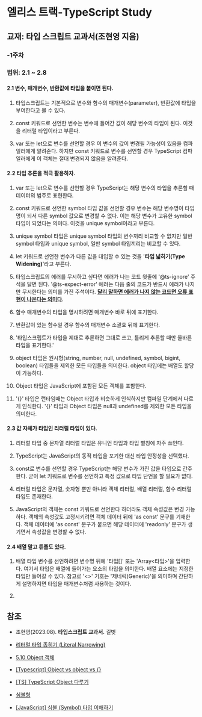 # 엘리스 트랙-TypeScript Study

## 교재: 타입 스크립트 교과서(조현영 지음)
### -1주차

### 범위: 2.1 ~ 2.8

#### 2.1 변수, 매개변수, 반환값에 타입을 붙이면 된다.

1. 타입스크립트는 기본적으로 변수와 함수의 매개변수(parameter), 반환값에 타입을 부여한다고 볼 수 있다. 

2. const 키워드로 선언한 변수는 변수에 들어간 값이 해당 변수의 타입이 된다. 이것을 리터럴 타입이라고 부른다.

3. var 또는 let으로 변수를 선언할 경우 이 변수의 값이 변경될 가능성이 있음을 컴파일러에게 알려준다. 하지만 const 키워드로 변수를 선언할 경우  TypeScript 컴파일러에게 이 객체는 절대 변경되지 않음을 알려준다.

#### 2.2 타입 추론을 적극 활용하자.

1. var 또는 let으로 변수를 선언할 경우 TypeScript는 해당 변수의 타입을 추론할 때 데이터의 범주로 표현한다.

2. const 키워드로 선언한 symbol 타입 값을 선언할 경우 변수는 해당 변수명이 타입명이 되서 다른 symbol 값으로 변경할 수 없다. 이는 해당 변수가 고유한 symbol 타입이 되었다는 의미다. 이것을 unique symbol이라고 부른다.

3. unique symbol 타입은 unique symbol 타입의 변수끼리 비교할 수 없지만 일반 symbol 타입과 unique symbol, 일반 symbol 타입끼리는 비교할 수 있다.

4. let 키워드로 선언한 변수가 다른 값을 대입할 수 있는 것을 '**타입 넓히기(Type Widening)**'라고 부른다.

5. 타입스크립트의 에러를 무시하고 싶다면 에러가 나는 코드 윗줄에 '@ts-ignore' 주석을 달면 된다. '@ts-expect-error' 에러는 다음 줄의 코드가 반드시 에러가 나지만 무시한다는 의미를 가진 주석이다. <U>**달리 말하면 에러가 나지 않는 코드면 오류 표현이 나온다는 의미다**</U>.

6. 함수 매개변수의 타입을 명시하려면 매개변수 바로 뒤에 표기한다.

7. 반환값이 있는 함수일 경우 함수의 매개변수 소괄호 뒤에 표기한다.

8. '타입스크립트가 타입을 제대로 추론하면 그대로 쓰고, 틀리게 추론할 때만 올바른 타입을 표기한다.'

9. object 타입은 원시형(string, number, null, undefined, symbol, bigint, boolean) 타입들을 제외한 모든 타입들을 의미한다. object 타입에는 배열도 할당이 가능하다.

10. Object 타입은 JavaScript에 포함된 모든 객체를 포함한다.

11. '{}' 타입은 런타임때는 Object 타입과 비슷하게 인식하지만 컴파일 단계에서 다르게 인식한다. '{}' 타입과 Object 타입은 null과 undefined를 제외한 모든 타입을 의미한다.

#### 2.3 값 자체가 타입인 리터럴 타입이 있다.

1. 리터럴 타입 중 문자열 리터럴 타입은 유니언 타입과 타입 별칭에 자주 쓰인다.

2. TypeScript는 JavaScript의 동적 타입을 포기한 대신 타입 안정성을 선택했다.

3. const로 변수를 선언할 경우 TypeScript는 해당 변수가 가진 값을 타입으로 간주한다. 굳이 let 키워드로 변수를 선언하고 특정 값으로 타입 단언을 할 필요가 없다.

4. 리터럴 타입은 문자열, 숫자형 뿐만 아니라 객체 리터럴, 배열 리터럴, 함수 리터럴 타입도 존재한다.

5. JavaScript의 객체는 const 키워드로 선언한다 하더라도 객체 속성값은 변경 가능하다. 객체의 속성값도 고정시키려면 객체 데이터 뒤에 'as const' 문구를 기재한다. 객체 데이터에 'as const' 문구가 붙으면 해당 데이터에 'readonly' 문구가 생기면서 속성값을 변경할 수 없다.

#### 2.4 배열 말고 튜플도 있다.

1. 배열 타입 변수를 선언하려면 변수명 뒤에 '타입[]' 또는 'Array<타입>'을 입력한다. 여기서 타입은 배열에 들어가는 요소의 타입을 의미한다. 배열 요소에는 지정한 타입만 들어갈 수 있다. 참고로 '<>' 기호는 '제네릭(Generic)'을 의미하며 간단하게 설명하지면 타입을 매개변수처럼 사용하는 것이다.

2. 

## 참조

- 조현영(2023.08). **타입스크립트 교과서.** 길벗

- [리터럴 타입 좁히기 (Literal Narrowing)](https://typescript-kr.github.io/pages/literal-types.html)

- [5.10 Object 객체](https://poiemaweb.com/js-object)

- [[Typescript] Object vs object vs {}](https://velog.io/@njh7799/typescript-Object-vs-object-vs-)

- [[TS] TypeScript Object 다루기](https://muhly.tistory.com/139)

- [심볼형](https://ko.javascript.info/symbol)

- [[JavaScript] 심볼 (Symbol) 타입 이해하기](https://it-eldorado.tistory.com/149)